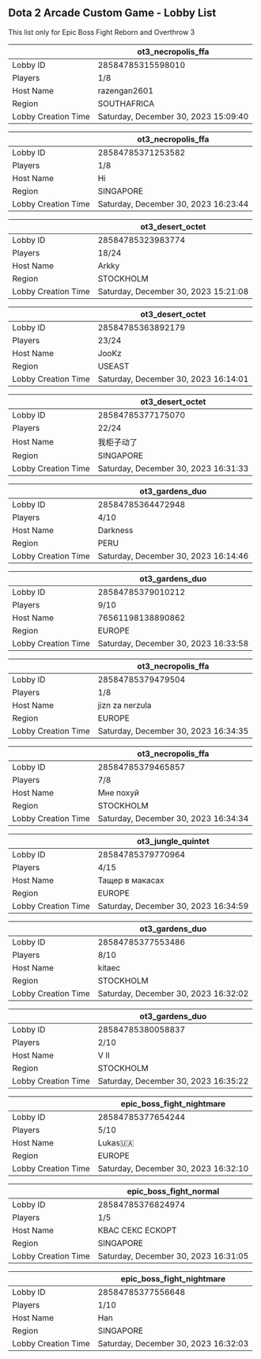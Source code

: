 ## Dota 2 Arcade Custom Game - Lobby List

This list only for Epic Boss Fight Reborn and Overthrow 3

|  | ot3_necropolis_ffa |
| ------ | ------ |
| Lobby ID | 28584785315598010 |
| Players | 1/8 |
| Host Name | razengan2601 |
| Region | SOUTHAFRICA |
| Lobby Creation Time | Saturday, December 30, 2023 15:09:40 |


|  | ot3_necropolis_ffa |
| ------ | ------ |
| Lobby ID | 28584785371253582 |
| Players | 1/8 |
| Host Name | Hi |
| Region | SINGAPORE |
| Lobby Creation Time | Saturday, December 30, 2023 16:23:44 |


|  | ot3_desert_octet |
| ------ | ------ |
| Lobby ID | 28584785323983774 |
| Players | 18/24 |
| Host Name | Arkky |
| Region | STOCKHOLM |
| Lobby Creation Time | Saturday, December 30, 2023 15:21:08 |


|  | ot3_desert_octet |
| ------ | ------ |
| Lobby ID | 28584785363892179 |
| Players | 23/24 |
| Host Name | JooKz |
| Region | USEAST |
| Lobby Creation Time | Saturday, December 30, 2023 16:14:01 |


|  | ot3_desert_octet |
| ------ | ------ |
| Lobby ID | 28584785377175070 |
| Players | 22/24 |
| Host Name | 我柜子动了 |
| Region | SINGAPORE |
| Lobby Creation Time | Saturday, December 30, 2023 16:31:33 |


|  | ot3_gardens_duo |
| ------ | ------ |
| Lobby ID | 28584785364472948 |
| Players | 4/10 |
| Host Name | Darkness |
| Region | PERU |
| Lobby Creation Time | Saturday, December 30, 2023 16:14:46 |


|  | ot3_gardens_duo |
| ------ | ------ |
| Lobby ID | 28584785379010212 |
| Players | 9/10 |
| Host Name | 76561198138890862 |
| Region | EUROPE |
| Lobby Creation Time | Saturday, December 30, 2023 16:33:58 |


|  | ot3_necropolis_ffa |
| ------ | ------ |
| Lobby ID | 28584785379479504 |
| Players | 1/8 |
| Host Name | jizn za nerzula |
| Region | EUROPE |
| Lobby Creation Time | Saturday, December 30, 2023 16:34:35 |


|  | ot3_necropolis_ffa |
| ------ | ------ |
| Lobby ID | 28584785379465857 |
| Players | 7/8 |
| Host Name | Мне похуй |
| Region | STOCKHOLM |
| Lobby Creation Time | Saturday, December 30, 2023 16:34:34 |


|  | ot3_jungle_quintet |
| ------ | ------ |
| Lobby ID | 28584785379770964 |
| Players | 4/15 |
| Host Name | Тащер в макасах |
| Region | EUROPE |
| Lobby Creation Time | Saturday, December 30, 2023 16:34:59 |


|  | ot3_gardens_duo |
| ------ | ------ |
| Lobby ID | 28584785377553486 |
| Players | 8/10 |
| Host Name | kitaec |
| Region | STOCKHOLM |
| Lobby Creation Time | Saturday, December 30, 2023 16:32:02 |


|  | ot3_gardens_duo |
| ------ | ------ |
| Lobby ID | 28584785380058837 |
| Players | 2/10 |
| Host Name | V II |
| Region | STOCKHOLM |
| Lobby Creation Time | Saturday, December 30, 2023 16:35:22 |


|  | epic_boss_fight_nightmare |
| ------ | ------ |
| Lobby ID | 28584785377654244 |
| Players | 5/10 |
| Host Name | Lukas🇺🇦 |
| Region | EUROPE |
| Lobby Creation Time | Saturday, December 30, 2023 16:32:10 |


|  | epic_boss_fight_normal |
| ------ | ------ |
| Lobby ID | 28584785376824974 |
| Players | 1/5 |
| Host Name | КВАС СЕКС ЕСКОРТ |
| Region | SINGAPORE |
| Lobby Creation Time | Saturday, December 30, 2023 16:31:05 |


|  | epic_boss_fight_nightmare |
| ------ | ------ |
| Lobby ID | 28584785377556648 |
| Players | 1/10 |
| Host Name | Han |
| Region | SINGAPORE |
| Lobby Creation Time | Saturday, December 30, 2023 16:32:03 |


